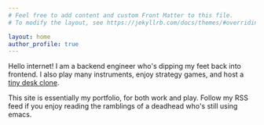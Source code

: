 ```yaml
---
# Feel free to add content and custom Front Matter to this file.
# To modify the layout, see https://jekyllrb.com/docs/themes/#overriding-theme-defaults

layout: home
author_profile: true
---
```


Hello internet!
I am a backend engineer who's dipping my feet back into frontend. I also play many instruments, enjoy strategy games, and host a [tiny desk clone](https://www.youtube.com/@IndieShowcaselkld).

This site is essentially my portfolio, for both work and play. Follow my RSS feed if you enjoy reading the ramblings of a deadhead who's still using emacs.
